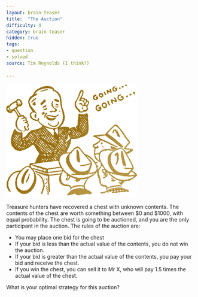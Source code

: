 ```yaml
---
layout: brain-teaser
title:  "The Auction"
difficulty: 4
category: brain-teaser
hidden: true
tags:
- question
- solved
source: Tim Reynolds (I think?)

---
```


<img src="image.png" alt="Auctioneer" width="350px">

Treasure hunters have recovered a chest with unknown contents. The contents of the chest are worth something between $0 and $1000, with equal probability. The chest is going to be auctioned, and you are the only participant in the auction. The rules of the auction are:

- You may place one bid for the chest
- If your bid is less than the actual value of the contents, you do not win the auction.
- If your bid is greater than the actual value of the contents, you pay your bid and receive the chest.
- If you win the chest, you can sell it to Mr X, who will pay 1.5 times the actual value of the chest.

What is your optimal strategy for this auction? 
